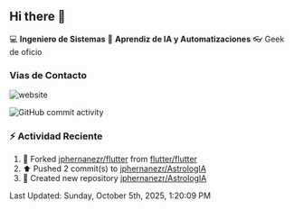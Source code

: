 ## Hi there 👋

:computer: **Ingeniero de Sistemas**
:pencil:  **Aprendiz de IA y Automatizaciones**
:eyeglasses: Geek de oficio


### Vias de Contacto

![website](https://img.shields.io/badge/any_text-you_like-blue)

![GitHub commit activity](https://img.shields.io/github/commit-activity/m/jphernandezr/miPrimerRepo)


### :zap: Actividad Reciente
<!--RECENT_ACTIVITY:start--> 
1. 🔱 Forked [jphernanezr/flutter](https://github.com/jphernanezr/flutter) from [flutter/flutter](https://github.com/flutter/flutter)<br>
2. ⬆️ Pushed 2 commit(s) to [jphernanezr/AstrologIA](https://github.com/jphernanezr/AstrologIA)<br>
3. 📔 Created new repository [jphernanezr/AstrologIA](https://github.com/jphernanezr/AstrologIA)<br>
<!--RECENT_ACTIVITY:end-->

<!--RECENT_ACTIVITY:last_update--> 
Last Updated: Sunday, October 5th, 2025, 1:20:09 PM
<!--RECENT_ACTIVITY:last_update_end-->
